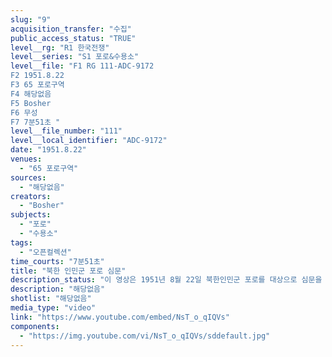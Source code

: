 ```yaml
---
slug: "9"
acquisition_transfer: "수집"
public_access_status: "TRUE"
level__rg: "R1 한국전쟁"
level__series: "S1 포로&수용소"
level__file: "F1 RG 111-ADC-9172
F2 1951.8.22
F3 65 포로구역
F4 해당없음
F5 Bosher
F6 무성
F7 7분51초 "
level__file_number: "111"
level__local_identifier: "ADC-9172"
date: "1951.8.22"
venues:
  - "65 포로구역"
sources:
  - "해당없음"
creators:
  - "Bosher"
subjects:
  - "포로"
  - "수용소"
tags:
  - "오픈컬렉션"
time_courts: "7분51초"
title: "북한 인민군 포로 심문"
description_status: "이 영상은 1951년 8월 22일 북한인민군 포로를 대상으로 심문을 하는 장면이다."
description: "해당없음"
shotlist: "해당없음"
media_type: "video"
link: "https://www.youtube.com/embed/NsT_o_qIQVs"
components:
  - "https://img.youtube.com/vi/NsT_o_qIQVs/sddefault.jpg"
---
```

